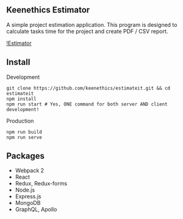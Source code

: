 ## Keenethics Estimator 

A simple project estimation application. This program is designed to calculate tasks time for the project and create PDF / CSV report.

[!Estimator](https://preview.ibb.co/bNfua5/Screenshot_from_2017_06_21_18_56_36.png)
## Install

Development
```
git clone https://github.com/keenethics/estimateit.git && cd estimateit
npm install
npm run start # Yes, ONE command for both server AND client development!
```

Production
```
npm run build
npm run serve
```
## Packages
* Webpack 2
* React
* Redux, Redux-forms
* Node.js
* Express.js
* MongoDB
* GraphQL, Apollo

